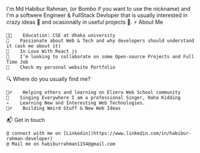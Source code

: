 I'm Md Habibur Rahman, (or Bombo if you want to use the nickname) and I'm a softwere Engineer &  FullStack Devloper that is usually interested in crazy ideas 🦄 and ocasionally in useful projects 🤖.
⚡️ About Me

    🧑‍🎤    Education: CSE at dhaka university
    👾    Passionate about Web & Tech and why developers should understand it (ask me about it)
    💚    In Love With React js
    👯    I’m looking to collaborate on some Open-source Projects and Full Time Job
    📱    Check my personal website Portfolio

🔍 Where do you usually find me?

    🧙‍♂️    Helping others and learning on Elzero Web School community
    🎤    Singing Everywhere I am a professional Singer, Haha Kidding
    ✍️    Learning New and Interesting Web Technologies.
    👷‍♂️    Building Weird Stuff & New Web Ideas

📬 Get in touch

    @ connect with me on [Linkedin](https://www.linkedin.com/in/habibur-rahman-developer)
    @ Mail me on habiburrahman1154@gmail.com

